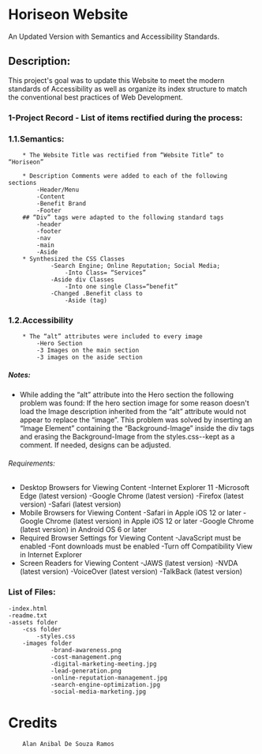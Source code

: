 # Horiseon Website
An Updated Version with Semantics and Accessibility Standards.

## Description:
This project's goal was to update this Website to meet the modern standards of Accessibility as well as organize its index structure to match the conventional best practices of Web Development.

### 1-Project Record - List of items rectified during the process:

### 1.1.Semantics:

        * The Website Title was rectified from “Website Title” to  “Horiseon”

        * Description Comments were added to each of the following sections 
            -Header/Menu
            -Content
            -Benefit Brand
            -Footer
        ## “Div” tags were adapted to the following standard tags
            -header
            -footer
            -nav
            -main
            -Aside
        * Synthesized the CSS Classes
                -Search Engine; Online Reputation; Social Media;
                    -Into Class= “Services”
                -Aside div Classes
                    -Into one single Class=“benefit”
                -Changed .Benefit class to
                    -Aside (tag)
### 1.2.Accessibility

        * The “alt” attributes were included to every image
            -Hero Section
            -3 Images on the main section
            -3 images on the aside section


##### Notes:
* While adding the “alt” attribute into the Hero section the following problem was found: 
    If the hero section image for some reason doesn't load the Image description inherited from the “alt” attribute would not appear to replace the “image”.
    This problem was solved by inserting an “Image Element” containing the “Background-Image” inside the div tags and erasing the Background-Image from the styles.css--kept as a comment.
    If needed, designs can be adjusted.

###### Requirements:

* Desktop Browsers for Viewing Content
    -Internet Explorer 11
    -Microsoft Edge (latest version)
    -Google Chrome (latest version)
    -Firefox (latest version)
    -Safari (latest version)
* Mobile Browsers for Viewing Content
    -Safari in Apple iOS 12 or later
    -Google Chrome (latest version) in Apple iOS 12 or later
    -Google Chrome (latest version) in Android OS 6 or later
* Required Browser Settings for Viewing Content
    -JavaScript must be enabled
    -Font downloads must be enabled
    -Turn off Compatibility View in Internet Explorer
* Screen Readers for Viewing Content
    -JAWS (latest version)
    -NVDA (latest version)
    -VoiceOver (latest version)
    -TalkBack (latest version)

### List of Files:
    -index.html
    -readme.txt
    -assets folder
        -css folder
            -styles.css
        -images folder
                -brand-awareness.png
                -cost-management.png
                -digital-marketing-meeting.jpg
                -lead-generation.png
                -online-reputation-management.jpg
                -search-engine-optimization.jpg
                -social-media-marketing.jpg
# Credits
	    Alan Anibal De Souza Ramos